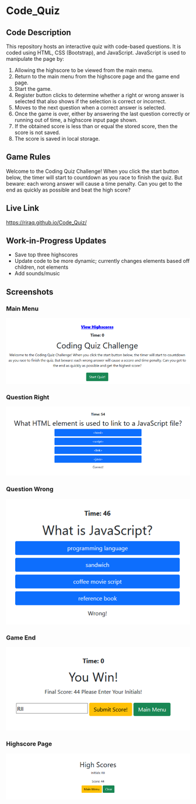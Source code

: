# Code_Quiz
## Code Description
This repository hosts an interactive quiz with code-based questions. It is coded using HTML, CSS (Bootstrap), and JavaScript. JavaScript is used to manipulate the page by:
1. Allowing the highscore to be viewed from the main menu.
2. Return to the main menu from the highscore page and the game end page.
3. Start the game.
4. Register button clicks to determine whether a right or wrong answer is selected that also shows if the selection is correct or incorrect.
5. Moves to the next question when a correct answer is selected.
6. Once the game is over, either by answering the last question correctly or running out of time, a highscore input page shown.
7. If the obtained score is less than or equal the stored score, then the score is not saved.
8. The score is saved in local storage.

## Game Rules
Welcome to the Coding Quiz Challenge! When you click the start button below, the timer will start to countdown as you race to finish the quiz. But beware: each wrong answer will cause a time penalty. Can you get to the end as quickly as possible and beat the high score?

## Live Link
https://riraq.github.io/Code_Quiz/

## Work-in-Progress Updates
- Save top three highscores
- Update code to be more dynamic; currently changes elements based off children, not elements
- Add sounds/music

## Screenshots
### Main Menu
![Main Menu](./assets/images/mainMenu.jpeg)
### Question Right
![Question Right](./assets/images/questionRight.jpeg)
### Question Wrong
![Question Wrong](./assets/images/questionWrong.jpeg)
### Game End
![Game End](./assets/images/gameEnd.jpeg)
### Highscore Page 
![Highscore Page](./assets/images/highscorePage.jpeg)